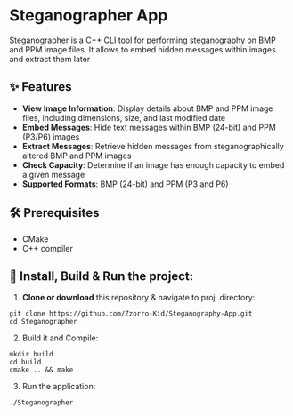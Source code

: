 # Steganographer App

Steganographer is a C++ CLI tool for performing steganography on BMP and PPM image files. 
It allows to embed hidden messages within images and extract them later


## ✨ Features

* **View Image Information**: Display details about BMP and PPM image files, including dimensions, size, and last modified date
* **Embed Messages**: Hide text messages within BMP (24-bit) and PPM (P3/P6) images
* **Extract Messages**: Retrieve hidden messages from steganographically altered BMP and PPM images
* **Check Capacity**: Determine if an image has enough capacity to embed a given message
* **Supported Formats**: BMP (24-bit) and PPM (P3 and P6)


## 🛠 Prerequisites

  - CMake 
  - C++ compiler 

  
## 🚀 Install, Build & Run the project:

  1. **Clone or download** this repository & navigate to proj. directory:

    git clone https://github.com/Zzorro-Kid/Steganography-App.git
    cd Steganographer

  2. Build it and Compile:

    mkdir build
    cd build
    cmake .. && make

  3. Run the application:

    ./Steganographer
